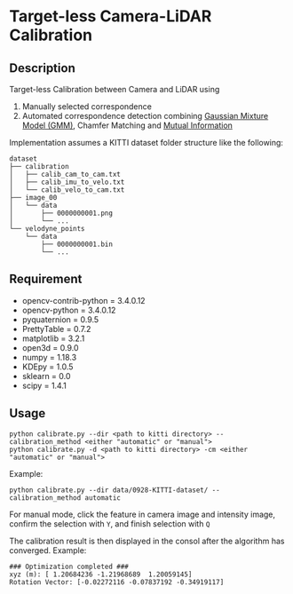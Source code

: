 # Target-less Camera-LiDAR Calibration

## Description
Target-less Calibration between Camera and LiDAR using

1. Manually selected correspondence
2. Automated correspondence detection combining [Gaussian Mixture Model (GMM)](https://onlinelibrary.wiley.com/doi/abs/10.1002/rob.21893), Chamfer Matching and [Mutual Information](https://www.mendeley.com/catalogue/13a78ff7-a5cb-31e9-81d6-a6893c303e52/)

Implementation assumes a KITTI dataset folder structure like the following:
```
dataset
├── calibration
│   ├── calib_cam_to_cam.txt
│   ├── calib_imu_to_velo.txt
│   └── calib_velo_to_cam.txt
├── image_00
│   └── data
│       ├── 0000000001.png
│       └── ...
└── velodyne_points
    └── data
        ├── 0000000001.bin
        └── ...
```

## Requirement
- opencv-contrib-python = 3.4.0.12
- opencv-python = 3.4.0.12
- pyquaternion = 0.9.5
- PrettyTable = 0.7.2
- matplotlib = 3.2.1
- open3d = 0.9.0
- numpy = 1.18.3
- KDEpy = 1.0.5
- sklearn = 0.0
- scipy = 1.4.1

## Usage
```
python calibrate.py --dir <path to kitti directory> --calibration_method <either "automatic" or "manual">
python calibrate.py -d <path to kitti directory> -cm <either "automatic" or "manual">
```
Example:
```
python calibrate.py --dir data/0928-KITTI-dataset/ --calibration_method automatic
```
For manual mode, click the feature in camera image and intensity image, confirm the selection with `Y`, and finish selection with `Q`

The calibration result is then displayed in the consol after the algorithm has converged. Example:
```
### Optimization completed ###
xyz (m): [ 1.20684236 -1.21968689  1.20059145]
Rotation Vector: [-0.02272116 -0.07837192 -0.34919117]
```
